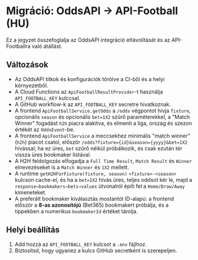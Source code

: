 # Migráció: OddsAPI → API-Football (HU)

Ez a jegyzet összefoglalja az OddsAPI integráció eltávolítását és az API-Footballra való átállást.

## Változások
- Az OddsAPI titkok és konfigurációk törölve a CI-ből és a helyi környezetből.
- A Cloud Functions az `ApiFootballResultProvider`-t használja `API_FOOTBALL_KEY` kulccsal.
- A GitHub workflow-k az `API_FOOTBALL_KEY` secretre hivatkoznak.
- A frontend `ApiFootballService.getOdds` a `/odds` végpontot hívja `fixture`, opcionális `season` és opcionális `bet=1X2` szűrő paraméterekkel, a "Match Winner" fogadást `h2h` piacra alakítva, és elmenti a liga, ország és szezon értékét az `OddsEvent`-be.
- A frontend `ApiFootballService` a meccsekhez minimális "match winner" (`h2h`) piacot csatol, először `/odds?fixture={id}&season={yyyy}&bet=1X2` hívással; ha ez üres, `bet` szűrő nélkül próbálkozik, és csak ezután tér vissza üres bookmaker listával.
- A H2H feldolgozás elfogadja a `Full Time Result`, `Match Result` és `Winner` elnevezéseket is a `Match Winner` és `1X2` mellett.
- A runtime `getH2HForFixture(fixture, season)` `<fixture>-<season>` kulcson cache-el, és ha a `bet=1X2` hívás üres, teljes oddsot kér le, majd a `response→bookmakers→bets→values` útvonalról építi fel a `Home/Draw/Away` kimeneteket.
- A preferált bookmaker kiválasztás mostantól ID-alapú: a frontend először a **8-as azonosítójú** (Bet365) bookmakert próbálja, és a tippekben a numerikus `bookmakerId` értéket tárolja.

## Helyi beállítás
1. Add hozzá az `API_FOOTBALL_KEY` kulcsot a `.env` fájlhoz.
2. Biztosítsd, hogy ugyanez a kulcs GitHub secretként is szerepeljen.
